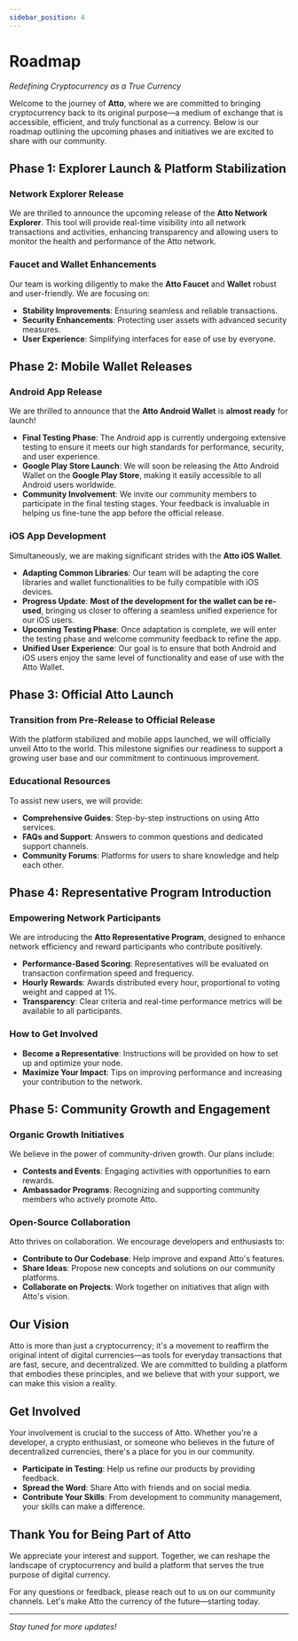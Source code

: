 ```yaml
---
sidebar_position: 4
---
```


# Roadmap

*Redefining Cryptocurrency as a True Currency*

Welcome to the journey of **Atto**, where we are committed to bringing cryptocurrency back to its original purpose—a medium of exchange that is accessible, efficient, and truly functional as a currency. Below is our roadmap outlining the upcoming phases and initiatives we are excited to share with our community.

## Phase 1: Explorer Launch & Platform Stabilization

### Network Explorer Release

We are thrilled to announce the upcoming release of the **Atto Network Explorer**. This tool will provide real-time visibility into all network transactions and activities, enhancing transparency and allowing users to monitor the health and performance of the Atto network.

### Faucet and Wallet Enhancements

Our team is working diligently to make the **Atto Faucet** and **Wallet** robust and user-friendly. We are focusing on:

- **Stability Improvements**: Ensuring seamless and reliable transactions.
- **Security Enhancements**: Protecting user assets with advanced security measures.
- **User Experience**: Simplifying interfaces for ease of use by everyone.

## Phase 2: Mobile Wallet Releases

### Android App Release

We are thrilled to announce that the **Atto Android Wallet** is **almost ready** for launch!

- **Final Testing Phase**: The Android app is currently undergoing extensive testing to ensure it meets our high standards for performance, security, and user experience.
- **Google Play Store Launch**: We will soon be releasing the Atto Android Wallet on the **Google Play Store**, making it easily accessible to all Android users worldwide.
- **Community Involvement**: We invite our community members to participate in the final testing stages. Your feedback is invaluable in helping us fine-tune the app before the official release.

### iOS App Development

Simultaneously, we are making significant strides with the **Atto iOS Wallet**.

- **Adapting Common Libraries**: Our team will be adapting the core libraries and wallet functionalities to be fully compatible with iOS devices.
- **Progress Update**: **Most of the development for the wallet can be re-used**, bringing us closer to offering a seamless unified experience for our iOS users.
- **Upcoming Testing Phase**: Once adaptation is complete, we will enter the testing phase and welcome community feedback to refine the app.
- **Unified User Experience**: Our goal is to ensure that both Android and iOS users enjoy the same level of functionality and ease of use with the Atto Wallet.


## Phase 3: Official Atto Launch

### Transition from Pre-Release to Official Release

With the platform stabilized and mobile apps launched, we will officially unveil Atto to the world. This milestone signifies our readiness to support a growing user base and our commitment to continuous improvement.

### Educational Resources

To assist new users, we will provide:

- **Comprehensive Guides**: Step-by-step instructions on using Atto services.
- **FAQs and Support**: Answers to common questions and dedicated support channels.
- **Community Forums**: Platforms for users to share knowledge and help each other.

## Phase 4: Representative Program Introduction

### Empowering Network Participants

We are introducing the **Atto Representative Program**, designed to enhance network efficiency and reward participants who contribute positively.

- **Performance-Based Scoring**: Representatives will be evaluated on transaction confirmation speed and frequency.
- **Hourly Rewards**: Awards distributed every hour, proportional to voting weight and capped at 1%.
- **Transparency**: Clear criteria and real-time performance metrics will be available to all participants.

### How to Get Involved

- **Become a Representative**: Instructions will be provided on how to set up and optimize your node.
- **Maximize Your Impact**: Tips on improving performance and increasing your contribution to the network.

## Phase 5: Community Growth and Engagement

### Organic Growth Initiatives

We believe in the power of community-driven growth. Our plans include:

- **Contests and Events**: Engaging activities with opportunities to earn rewards.
- **Ambassador Programs**: Recognizing and supporting community members who actively promote Atto.

### Open-Source Collaboration

Atto thrives on collaboration. We encourage developers and enthusiasts to:

- **Contribute to Our Codebase**: Help improve and expand Atto's features.
- **Share Ideas**: Propose new concepts and solutions on our community platforms.
- **Collaborate on Projects**: Work together on initiatives that align with Atto's vision.


## Our Vision

Atto is more than just a cryptocurrency; it's a movement to reaffirm the original intent of digital currencies—as tools for everyday transactions that are fast, secure, and decentralized. We are committed to building a platform that embodies these principles, and we believe that with your support, we can make this vision a reality.

## Get Involved

Your involvement is crucial to the success of Atto. Whether you're a developer, a crypto enthusiast, or someone who believes in the future of decentralized currencies, there's a place for you in our community.

- **Participate in Testing**: Help us refine our products by providing feedback.
- **Spread the Word**: Share Atto with friends and on social media.
- **Contribute Your Skills**: From development to community management, your skills can make a difference.

## Thank You for Being Part of Atto

We appreciate your interest and support. Together, we can reshape the landscape of cryptocurrency and build a platform that serves the true purpose of digital currency.

For any questions or feedback, please reach out to us on our community channels. Let's make Atto the currency of the future—starting today.

---

*Stay tuned for more updates!*
